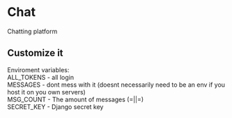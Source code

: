 # Chat
Chatting platform

## Customize it
Enviroment variables: <br />
ALL_TOKENS - all login <br />
MESSAGES - dont mess with it (doesnt necessarily need to be an env if you host it on you own servers) <br />
MSG_COUNT - The amount of messages (=||=) <br />
SECRET_KEY - Django secret key <br />
 
